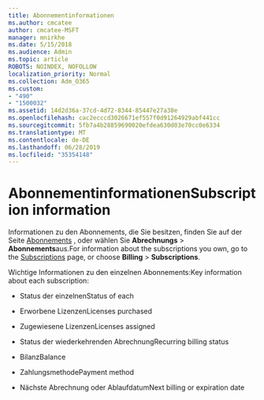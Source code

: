 ```yaml
---
title: Abonnementinformationen
ms.author: cmcatee
author: cmcatee-MSFT
manager: mnirkhe
ms.date: 5/15/2018
ms.audience: Admin
ms.topic: article
ROBOTS: NOINDEX, NOFOLLOW
localization_priority: Normal
ms.collection: Adm_O365
ms.custom:
- "490"
- "1500032"
ms.assetid: 14d2d36a-37cd-4d72-8344-85447e27a38e
ms.openlocfilehash: cac2ecccd3026671ef557f0d91264929abf441cc
ms.sourcegitcommit: 5fb7a4b28859690020efdea630d03e70cc0e6334
ms.translationtype: MT
ms.contentlocale: de-DE
ms.lasthandoff: 06/28/2019
ms.locfileid: "35354148"
---
```

# <a name="subscription-information"></a><span data-ttu-id="783ec-102">Abonnementinformationen</span><span class="sxs-lookup"><span data-stu-id="783ec-102">Subscription information</span></span>

<span data-ttu-id="783ec-103">Informationen zu den Abonnements, die Sie besitzen, finden Sie auf der Seite [Abonnements](https://go.microsoft.com/fwlink/p/?linkid=842054) , oder wählen Sie **Abrechnungs** \> **Abonnements**aus.</span><span class="sxs-lookup"><span data-stu-id="783ec-103">For information about the subscriptions you own, go to the [Subscriptions](https://go.microsoft.com/fwlink/p/?linkid=842054) page, or choose **Billing** \> **Subscriptions**.</span></span>
  
<span data-ttu-id="783ec-104">Wichtige Informationen zu den einzelnen Abonnements:</span><span class="sxs-lookup"><span data-stu-id="783ec-104">Key information about each subscription:</span></span>
  
- <span data-ttu-id="783ec-105">Status der einzelnen</span><span class="sxs-lookup"><span data-stu-id="783ec-105">Status of each</span></span>

- <span data-ttu-id="783ec-106">Erworbene Lizenzen</span><span class="sxs-lookup"><span data-stu-id="783ec-106">Licenses purchased</span></span>

- <span data-ttu-id="783ec-107">Zugewiesene Lizenzen</span><span class="sxs-lookup"><span data-stu-id="783ec-107">Licenses assigned</span></span>

- <span data-ttu-id="783ec-108">Status der wiederkehrenden Abrechnung</span><span class="sxs-lookup"><span data-stu-id="783ec-108">Recurring billing status</span></span>

- <span data-ttu-id="783ec-109">Bilanz</span><span class="sxs-lookup"><span data-stu-id="783ec-109">Balance</span></span>

- <span data-ttu-id="783ec-110">Zahlungsmethode</span><span class="sxs-lookup"><span data-stu-id="783ec-110">Payment method</span></span>

- <span data-ttu-id="783ec-111">Nächste Abrechnung oder Ablaufdatum</span><span class="sxs-lookup"><span data-stu-id="783ec-111">Next billing or expiration date</span></span>
